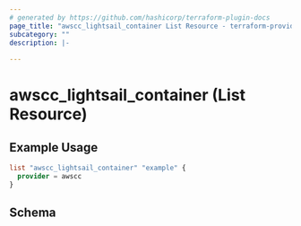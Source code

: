 ```yaml
---
# generated by https://github.com/hashicorp/terraform-plugin-docs
page_title: "awscc_lightsail_container List Resource - terraform-provider-awscc"
subcategory: ""
description: |-
  
---
```


# awscc_lightsail_container (List Resource)



## Example Usage

```terraform
list "awscc_lightsail_container" "example" {
  provider = awscc
}
```

<!-- schema generated by tfplugindocs -->
## Schema
